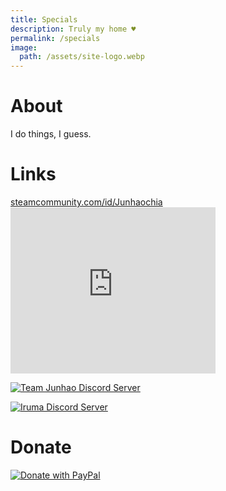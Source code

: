 ```yaml
---
title: Specials
description: Truly my home ♥
permalink: /specials
image:
  path: /assets/site-logo.webp
---
```

# About
I do things, I guess.

# Links
<div>
<a href="https://steamcommunity.com/id/Junhaochia">steamcommunity.com/id/Junhaochia</a><br>
<iframe id="iframe-smp" width="328px" height="266px" src="https://smp.junhaochia.repl.co/192010363" style="border: 0px;"></iframe>
<script>let smp = document.getElementById('iframe-smp');var eventMethod = window.addEventListener ? "addEventListener" : "attachEvent";var eventer = window[eventMethod];var messageEvent = eventMethod == "attachEvent" ? "onmessage" : "message";eventer(messageEvent, function(e) {if (e.data.includes(smp.src)) smp.height = e.data.slice(0,5);});</script>
</div>

[![Team Junhao Discord Server](https://discord.com/api/guilds/661447151426994176/widget.png?style=banner2)](https://discord.gg/9QeEzAq)

[![Iruma Discord Server](https://discord.com/api/guilds/735144130484895797/widget.png?style=banner2)](https://discord.gg/M79cK6g)

# Donate
[![Donate with PayPal](https://www.paypalobjects.com/webstatic/en_US/i/buttons/PP_logo_h_200x51.png)](https://paypal.me/Junhaochia)